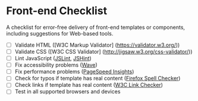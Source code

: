 # Front-end Checklist
A checklist for error-free delivery of front-end templates or components, including suggestions for Web-based tools.

- [ ] Validate HTML ([W3C Markup Validator] (https://validator.w3.org/))
- [ ] Validate CSS ([W3C CSS Validator] (http://jigsaw.w3.org/css-validator/))
- [ ] Lint JavaScript ([JSLint](http://www.jslint.com/), [JSHint](http://jshint.com/))
- [ ] Fix accessibility problems ([Wave](http://wave.webaim.org/))
- [ ] Fix performance problems ([PageSpeed Insights](https://developers.google.com/speed/pagespeed/insights/))
- [ ] Check for typos if template has real content ([Firefox Spell Checker](https://addons.mozilla.org/en-US/firefox/addon/spell-checker/))
- [ ] Check links if template has real content ([W3C Link Checker](https://validator.w3.org/checklink))
- [ ] Test in all supported browsers and devices
